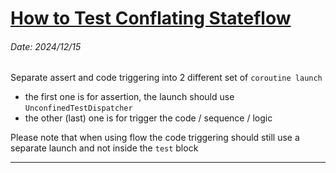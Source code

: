 # [How to Test Conflating Stateflow](https://zsmb.co/conflating-stateflows/)
###### Date: 2024/12/15

Separate assert and code triggering into 2 different set of `coroutine launch`
* the first one is for assertion, the launch should use `UnconfinedTestDispatcher`
* the other (last) one is for trigger the code / sequence / logic

Please note that when using flow the code triggering should still use a separate launch and not inside the `test` block

---